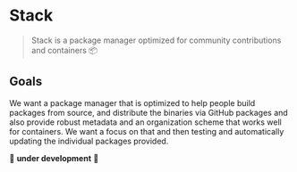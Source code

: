 # Stack

> Stack is a package manager optimized for community contributions and containers 📦️

## Goals

We want a package manager that is optimized to help people build packages from source,
and distribute the binaries via GitHub packages and also provide robust metadata
and an organization scheme that works well for containers. We want a focus on that
and then testing and automatically updating the individual packages provided.

🚧️ **under development** 🚧️

